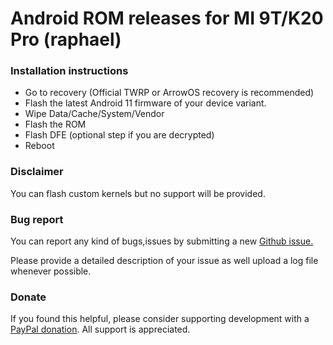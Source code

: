 # Android ROM releases for MI 9T/K20 Pro (raphael)

### Installation instructions

- Go to recovery (Official TWRP or ArrowOS recovery is recommended)
- Flash the latest Android 11 firmware of your device variant.
- Wipe Data/Cache/System/Vendor
- Flash the ROM
- Flash DFE (optional step if you are decrypted)
- Reboot

### Disclaimer
You can flash custom kernels but no support will be provided.

### Bug report
You can report any kind of bugs,issues by submitting a new [Github issue.](https://github.com/penglezos/raphael/issues)

Please provide a detailed description of your issue as well upload a log file whenever possible.

### Donate
If you found this helpful, please consider supporting development with a [PayPal donation](https://paypal.me/penglezosgr). All support is appreciated.
